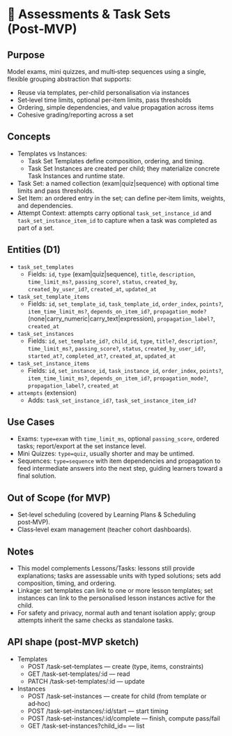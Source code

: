 # 🧪 Assessments & Task Sets (Post‑MVP)

## Purpose

Model exams, mini quizzes, and multi‑step sequences using a single, flexible grouping abstraction that supports:

- Reuse via templates, per‑child personalisation via instances
- Set‑level time limits, optional per‑item limits, pass thresholds
- Ordering, simple dependencies, and value propagation across items
- Cohesive grading/reporting across a set

## Concepts

- Templates vs Instances:
  - Task Set Templates define composition, ordering, and timing.
  - Task Set Instances are created per child; they materialize concrete Task Instances and runtime state.
- Task Set: a named collection (exam|quiz|sequence) with optional time limits and pass thresholds.
- Set Item: an ordered entry in the set; can define per‑item limits, weights, and dependencies.
- Attempt Context: attempts carry optional `task_set_instance_id` and `task_set_instance_item_id` to capture when a task was completed as part of a set.

## Entities (D1)

- `task_set_templates`
  - Fields: `id`, `type` (exam|quiz|sequence), `title`, `description`, `time_limit_ms?`, `passing_score?`, `status`, `created_by`, `created_by_user_id?`, `created_at`, `updated_at`
- `task_set_template_items`
  - Fields: `id`, `set_template_id`, `task_template_id`, `order_index`, `points?`, `item_time_limit_ms?`, `depends_on_item_id?`, `propagation_mode?` (none|carry_numeric|carry_text|expression), `propagation_label?`, `created_at`
- `task_set_instances`
  - Fields: `id`, `set_template_id?`, `child_id`, `type`, `title?`, `description?`, `time_limit_ms?`, `passing_score?`, `status`, `created_by_user_id?`, `started_at?`, `completed_at?`, `created_at`, `updated_at`
- `task_set_instance_items`
  - Fields: `id`, `set_instance_id`, `task_instance_id`, `order_index`, `points?`, `item_time_limit_ms?`, `depends_on_item_id?`, `propagation_mode?`, `propagation_label?`, `created_at`
- `attempts` (extension)
  - Adds: `task_set_instance_id?`, `task_set_instance_item_id?`

## Use Cases

- Exams: `type=exam` with `time_limit_ms`, optional `passing_score`, ordered tasks; report/export at the set instance level.
- Mini Quizzes: `type=quiz`, usually shorter and may be untimed.
- Sequences: `type=sequence` with item dependencies and propagation to feed intermediate answers into the next step, guiding learners toward a final solution.

## Out of Scope (for MVP)

- Set‑level scheduling (covered by Learning Plans & Scheduling post‑MVP).
- Class‑level exam management (teacher cohort dashboards).

## Notes

- This model complements Lessons/Tasks: lessons still provide explanations; tasks are assessable units with typed solutions; sets add composition, timing, and ordering.
- Linkage: set templates can link to one or more lesson templates; set instances can link to the personalised lesson instances active for the child.
- For safety and privacy, normal auth and tenant isolation apply; group attempts inherit the same checks as standalone tasks.

## API shape (post‑MVP sketch)

- Templates
  - POST /task-set-templates — create (type, items, constraints)
  - GET /task-set-templates/:id — read
  - PATCH /task-set-templates/:id — update
- Instances
  - POST /task-set-instances — create for child (from template or ad‑hoc)
  - POST /task-set-instances/:id/start — start timing
  - POST /task-set-instances/:id/complete — finish, compute pass/fail
  - GET /task-set-instances?child_id= — list
